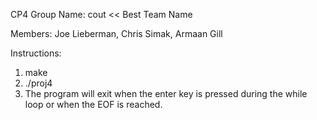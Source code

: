 CP4 Group Name: cout << Best Team Name



Members: Joe Lieberman, Chris Simak, Armaan Gill

Instructions:
1. make 
2. ./proj4 <flightcost>
3. The program will exit when the enter key is pressed during the while loop or when the EOF is reached.

